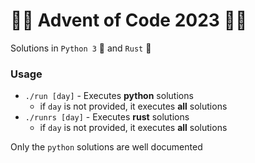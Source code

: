 # :christmas_tree::christmas_tree: Advent of Code 2023 :christmas_tree::christmas_tree:
Solutions in `Python 3` :snake: and `Rust` :crab:

### Usage
- `./run [day]` - Executes __python__ solutions
    - if `day` is not provided, it executes **all** solutions
- `./runrs [day]` - Executes __rust__ solutions
    - if `day` is not provided, it executes **all** solutions

Only the `python` solutions are well documented 
